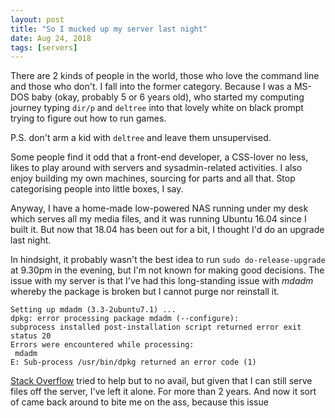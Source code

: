 ```yaml
---
layout: post
title: "So I mucked up my server last night"
date: Aug 24, 2018
tags: [servers]
---
```

There are 2 kinds of people in the world, those who love the command line and those who don't. I fall into the former category. Because I was a MS-DOS baby (okay, probably 5 or 6 years old), who started my computing journey typing `dir/p` and `deltree` into that lovely white on black prompt trying to figure out how to run games.

P.S. don't arm a kid with `deltree` and leave them unsupervised.

Some people find it odd that a front-end developer, a CSS-lover no less, likes to play around with servers and sysadmin-related activities. I also enjoy building my own machines, sourcing for parts and all that. Stop categorising people into little boxes, I say.

Anyway, I have a home-made low-powered NAS running under my desk which serves all my media files, and it was running Ubuntu 16.04 since I built it. But now that 18.04 has been out for a bit, I thought I'd do an upgrade last night.

In hindsight, it probably wasn't the best idea to run `sudo do-release-upgrade` at 9.30pm in the evening, but I'm not known for making good decisions. The issue with my server is that I've had this long-standing issue with *mdadm* whereby the package is broken but I cannot purge nor reinstall it.

<pre><code class="language-bash">Setting up mdadm (3.3-2ubuntu7.1) ...
dpkg: error processing package mdadm (--configure):
subprocess installed post-installation script returned error exit status 20
Errors were encountered while processing:
 mdadm
E: Sub-process /usr/bin/dpkg returned an error code (1)</code></pre>

[Stack Overflow](https://askubuntu.com/questions/786356/broken-package-but-cannot-purge-or-reinstall-it) tried to help but to no avail, but given that I can still serve files off the server, I've left it alone. For more than 2 years. And now it sort of came back around to bite me on the ass, because this issue
